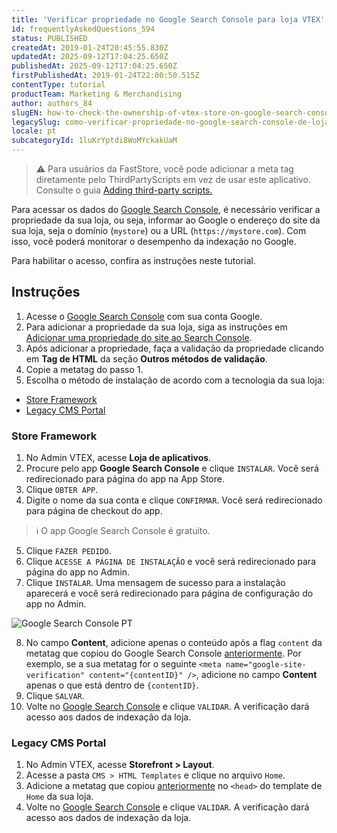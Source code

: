 ```yaml
---
title: 'Verificar propriedade no Google Search Console para loja VTEX'
id: frequentlyAskedQuestions_594
status: PUBLISHED
createdAt: 2019-01-24T20:45:55.830Z
updatedAt: 2025-09-12T17:04:25.650Z
publishedAt: 2025-09-12T17:04:25.650Z
firstPublishedAt: 2019-01-24T22:00:50.515Z
contentType: tutorial
productTeam: Marketing & Merchandising
author: authors_84
slugEN: how-to-check-the-ownership-of-vtex-store-on-google-search-console
legacySlug: como-verificar-propriedade-no-google-search-console-de-loja-vtex
locale: pt
subcategoryId: 1luKrYptdi8WoMYckakUaM
---
```


> ⚠️ Para usuários da FastStore, você pode adicionar a meta tag diretamente pelo ThirdPartyScripts em vez de usar este aplicativo. Consulte o guia [Adding third-party scripts.](https://developers.vtex.com/docs/guides/faststore/storefront-features-handling-third-party-scripts)

Para acessar os dados do [Google Search Console](https://support.google.com/webmasters/answer/9128668?hl=en&ref_topic=9128571&sjid=1026872664762099007-SA), é necessário verificar a propriedade da sua loja, ou seja, informar ao Google o endereço do site da sua loja, seja o domínio (`mystore`) ou a URL (`https://mystore.com`). Com isso, você poderá monitorar o desempenho da indexação no Google.

Para habilitar o acesso, confira as instruções neste tutorial.

## Instruções

1. Acesse o [Google Search Console](https://search.google.com/search-console) com sua conta Google.
2. Para adicionar a propriedade da sua loja, siga as instruções em [Adicionar uma propriedade do site ao Search Console](https://support.google.com/webmasters/answer/34592?hl=pt).
3. Após adicionar a propriedade, faça a validação da propriedade clicando em **Tag de HTML** da seção **Outros métodos de validação**.
4. Copie a metatag do passo 1.
5. Escolha o método de instalação de acordo com a tecnologia da sua loja:

- [Store Framework](#store-framework)
- [Legacy CMS Portal](#legacy-cms-portal)

### Store Framework

1. No Admin VTEX, acesse **Loja de aplicativos**.
2. Procure pelo app **Google Search Console** e clique `INSTALAR`. Você será redirecionado para página do app na App Store.
3. Clique `OBTER APP`.
4. Digite o nome da sua conta e clique `CONFIRMAR`. Você será redirecionado para página de checkout do app.

> ℹ️ O app Google Search Console é gratuito.

5. Clique `FAZER PEDIDO`.
6. Clique `ACESSE A PÁGINA DE INSTALAÇÃO` e você será redirecionado para página do app no Admin.
7. Clique `INSTALAR`. Uma mensagem de sucesso para a instalação aparecerá e você será redirecionado para página de configuração do app no Admin.

![Google Search Console PT](https://cdn.statically.io/gh/vtexdocs/help-center-content/refs/heads/main/docs/pt/tutorials/projetos-e-integra%C3%A7%C3%B5es/integra%C3%A7%C3%A3o-com-ferramentas-de-monitoramento/como-verificar-propriedade-no-google-search-console-de-loja-vtex_1.png)

8. No campo **Content**, adicione apenas o conteúdo após a flag `content` da metatag que copiou do Google Search Console [anteriormente](#instrucoes). Por exemplo, se a sua metatag for o seguinte `<meta name="google-site-verification" content="{contentID}" />`, adicione no campo **Content** apenas o que está dentro de `{contentID}`.
9. Clique `SALVAR`.
10. Volte no  [Google Search Console](https://search.google.com/search-console) e clique `VALIDAR`. A verificação dará acesso aos dados de indexação da loja.

### Legacy CMS Portal

1. No Admin VTEX, acesse **Storefront > Layout**.
2. Acesse a pasta `CMS > HTML Templates` e clique no arquivo `Home`.
3. Adicione a metatag que copiou [anteriormente](#instrucoes) no `<head>` do template de `Home` da sua loja.
4. Volte no [Google Search Console](https://search.google.com/search-console) e clique `VALIDAR`. A verificação dará acesso aos dados de indexação da loja.

